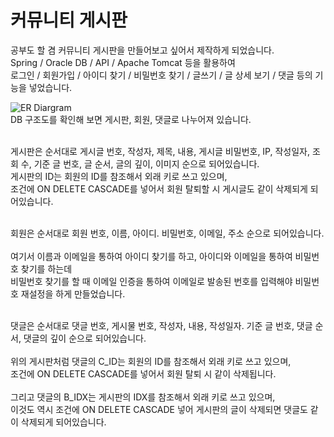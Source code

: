 <h1>커뮤니티 게시판</h1>
공부도 할 겸 커뮤니티 게시판을 만들어보고 싶어서 제작하게 되었습니다.<br>
Spring / Oracle DB / API / Apache Tomcat 등을 활용하여<br>
로그인 / 회원가입 / 아이디 찾기 / 비밀번호 찾기 / 글쓰기 / 글 상세 보기 / 댓글 등의 기능을 넣었습니다.<br>

![ER Diargram](https://github.com/ehddhks4322/notice_board/assets/117495667/66443a0a-d36b-4ddd-af8c-ba05d64c42d2)<br>
DB 구조도를 확인해 보면 게시판, 회원, 댓글로 나누어져 있습니다.<br><br>

게시판은 순서대로 게시글 번호, 작성자, 제목, 내용, 게시글 비밀번호, IP, 작성일자, 조회 수, 기준 글 번호, 글 순서, 글의 깊이, 이미지 순으로 되어있습니다.<br>
게시판의 ID는 회원의 ID를 참조해서 외래 키로 쓰고 있으며,<br> 
조건에 ON DELETE CASCADE를 넣어서 회원 탈퇴할 시 게시글도 같이 삭제되게 되어있습니다.<br><br>

회원은 순서대로 회원 번호, 이름, 아이디. 비밀번호, 이메일, 주소 순으로 되어있습니다.<br><br>
여기서 이름과 이메일을 통하여 아이디 찾기를 하고, 아이디와 이메일을 통하여 비밀번호 찾기를 하는데<br>
비밀번호 찾기를 할 때 이메일 인증을 통하여 이메일로 발송된 번호를 입력해야 비밀번호 재설정을 하게 만들었습니다.<br><br>

댓글은 순서대로 댓글 번호, 게시물 번호, 작성자, 내용, 작성일자. 기준 글 번호, 댓글 순서, 댓글의 깊이 순으로 되어있습니다.<br><br>
위의 게시판처럼 댓글의 C_ID는 회원의 ID를 참조해서 외래 키로 쓰고 있으며,<br>
조건에 ON DELETE CASCADE를 넣어서 회원 탈퇴 시 같이 삭제됩니다.<br><br>
그리고 댓글의 B_IDX는 게시판의 IDX를 참조해서 외래 키로 쓰고 있으며,<br>
이것도 역시 조건에 ON DELETE CASCADE 넣어 게시판의 글이 삭제되면 댓글도 같이 삭제되게 되어있습니다.
